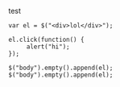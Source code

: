 test

	var el = $("<div>lol</div>");

	el.click(function() {
		 alert("hi"); 
	});

	$("body").empty().append(el);
	$("body").empty().append(el);
